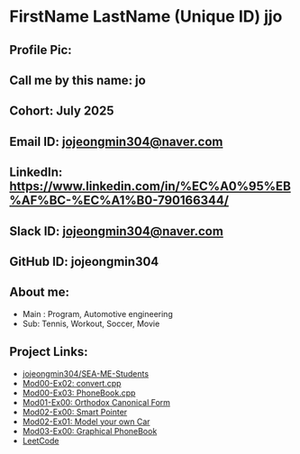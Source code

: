 # FirstName LastName (Unique ID) jjo	
## Profile Pic: 		
## Call me by this name: jo
## Cohort: July 2025
## Email ID: jojeongmin304@naver.com	
## LinkedIn: https://www.linkedin.com/in/%EC%A0%95%EB%AF%BC-%EC%A1%B0-790166344/
## Slack ID: jojeongmin304@naver.com
## GitHub ID: jojeongmin304
## About me: 
- Main : Program, Automotive engineering
- Sub: Tennis, Workout, Soccer, Movie	
## Project Links:
- [jojeongmin304/SEA-ME-Students](https://github.com/jojeongmin304/SEA-ME-Students)
- [Mod00-Ex02: convert.cpp](https://github.com/jojeongmin304/SEA-ME_warmup/blob/main/convert.cpp)
- [Mod00-Ex03: PhoneBook.cpp](https://github.com/jojeongmin304/SEA-ME_warmup/blob/main/PhoneBook.cpp)
- [Mod01-Ex00: Orthodox Canonical Form](https://github.com/jojeongmin304/SEA-ME_warmup/blob/main/OCCF.cpp)
- [Mod02-Ex00: Smart Pointer](https://github.com/jojeongmin304/SEA-ME_warmup/blob/main/Module02/SmartPointer.cpp)
- [Mod02-Ex01: Model your own Car](https://github.com/jojeongmin304/SEA-ME_warmup/blob/main/Module02/Model_myCar.cpp)
- [Mod03-Ex00: Graphical PhoneBook](https://github.com/jojeongmin304/SEA-ME_warmup/tree/main/Module03/Phonebook)
- [LeetCode](https://github.com/jojeongmin304/LeetCode)
